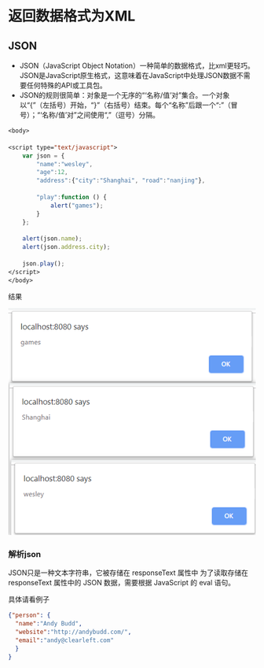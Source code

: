 # 返回数据格式为XML

## JSON

- JSON（JavaScript Object  Notation）一种简单的数据格式，比xml更轻巧。JSON是JavaScript原生格式，这意味着在JavaScript中处理JSON数据不需要任何特殊的API或工具包。 
- JSON的规则很简单：对象是一个无序的“‘名称/值’对”集合。一个对象以“{”（左括号）开始，“}”（右括号）结束。每个“名称”后跟一个“:”（冒号）；“‘名称/值’对”之间使用“,”（逗号）分隔。

```jsp
<body>

<script type="text/javascript">
    var json = {
        "name":"wesley",
        "age":12,
        "address":{"city":"Shanghai", "road":"nanjing"},

        "play":function () {
            alert("games");
        }
    };

    alert(json.name);
    alert(json.address.city);

    json.play();
</script>
</body>
```

结果

![](pic/Snipaste_2019-03-19_20-26-26.png)

### 解析json

JSON只是一种文本字符串，它被存储在 responseText 属性中
为了读取存储在 responseText 属性中的 JSON 数据，需要根据 JavaScript 的 eval 语句。

具体请看例子

```json
{"person": {
  "name":"Andy Budd",
  "website":"http://andybudd.com/",
  "email":"andy@clearleft.com"
  }
}
```

